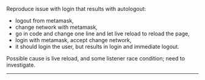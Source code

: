 Reproduce issue with login that results with autologout:
- logout from metamask,
- change network with metamask,
- go in code and change one line and let live reload to reload the page, 
- login with metamask, accept change network,
- it should login the user, but results in login and immediate logout.

Possible cause is live reload, and some listener race condition; need to investigate.

---
